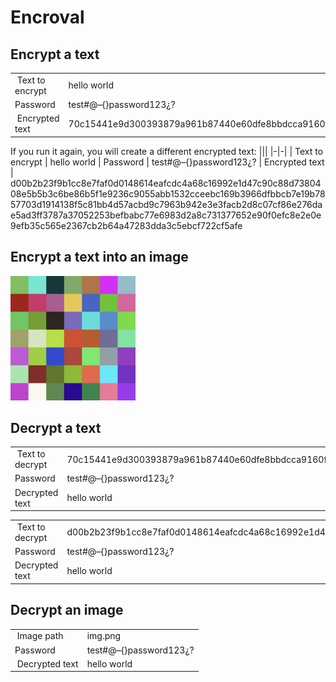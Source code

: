 # Encroval

## Encrypt a text

|||
|-|-|
| Text to encrypt | hello world
| Password | test#@–{}password123¿?
| Encrypted text |    70c15441e9d300393879a961b87440e60dfe8bbdcca9160fd52a68b45993eac8414365c952c405e2609d4dc9556b9f192d261d8069c121e0db458fd15bdd2ba0a263d5e5bfa9e202dd4827c655236f6e9a5ee69dcb52dc93d0202c4bd4ba3e394feb61919fa7993ac49ae6a88b26255a772483bb06f0624311eafd7b2ec8cc38d5f9f8ee56894a2c0994208647f67596a434f3

If you run it again, you will create a different encrypted text:
|||
|-|-|
| Text to encrypt | hello world
| Password | test#@–{}password123¿?
| Encrypted text |    d00b2b23f9b1cc8e7faf0d0148614eafcdc4a68c16992e1d47c90c88d7380408e5b5b3c6be86b5f1e9236c9055abb1532cceebc169b3966dfbbcb7e19b7857703d1914138f5c81bb4d57acbd9c7963b942e3e3facb2d8c07cf86e276dae5ad3ff3787a37052253befbabc77e6983d2a8c731377652e90f0efc8e2e0e9efb35c565e2367cb2b64a47283dda3c5ebcf722cf5afe

## Encrypt a text into an image

<img src=readme-assets/img-res.jpg width=200>


## Decrypt a text

|||
|-|-|
| Text to decrypt | 70c15441e9d300393879a961b87440e60dfe8bbdcca9160fd52a68b45993eac8414365c952c405e2609d4dc9556b9f192d261d8069c121e0db458fd15bdd2ba0a263d5e5bfa9e202dd4827c655236f6e9a5ee69dcb52dc93d0202c4bd4ba3e394feb61919fa7993ac49ae6a88b26255a772483bb06f0624311eafd7b2ec8cc38d5f9f8ee56894a2c0994208647f67596a434f3
| Password | test#@–{}password123¿?
| Decrypted text | hello world

|||
|-|-|
| Text to decrypt | d00b2b23f9b1cc8e7faf0d0148614eafcdc4a68c16992e1d47c90c88d7380408e5b5b3c6be86b5f1e9236c9055abb1532cceebc169b3966dfbbcb7e19b7857703d1914138f5c81bb4d57acbd9c7963b942e3e3facb2d8c07cf86e276dae5ad3ff3787a37052253befbabc77e6983d2a8c731377652e90f0efc8e2e0e9efb35c565e2367cb2b64a47283dda3c5ebcf722cf5afe
| Password | test#@–{}password123¿?
| Decrypted text | hello world


## Decrypt an image

|||
|-|-|
| Image path | img.png
| Password | test#@–{}password123¿?
| Decrypted text | hello world

